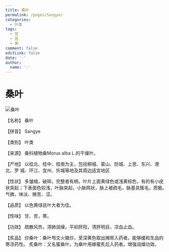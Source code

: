 ```yaml
---
title: 桑叶
permalink: /pages/Sangye/
categories: 
  - 叶类
tags: 
  - 甘
  - 苦
  - 寒
comment: false
editLink: false
date: '·'
author: 
  name: '·'
---
```

# 桑叶

![桑叶](https://sys01.lib.hkbu.edu.hk/cmed/mmid/images/B00330.jpg)

<!-- more -->
【名称】	桑叶	

【拼音】	Sangye

【类别】	叶类

【来源】	桑科植物桑Morus alba L.的干燥叶。

【产地】	以桂北、桂中、桂南为主，包括柳城、蒙山、防城、上思、东兴、港北、罗
城、环江、宜州、忻城等地及其周边适宜地区

【性状】	多皱缩，破碎。完整者有柄，叶片上面黄绿色或浅黄棕色，有的有小疣状突起；下表面色较浅，叶脉突起，小脉网状，脉上被疏毛，脉基具簇毛。质脆。气微，味淡、微苦、涩。

【品质】	以色黄绿且叶大者为佳。

【性味】	甘、苦，寒。

【功效】	疏散风热，清肺润燥，平抑肝阳，清肝明目，凉血止血。

【炙品】	炒桑叶：桑叶甩文火徽炒，至深黄色取出摊晾入药者。能够缓和生品的寒凉药性。
炙桑叶：又名蜜桑叶。为桑叶用蜂蜜炙后入药者。增强润燥功效。